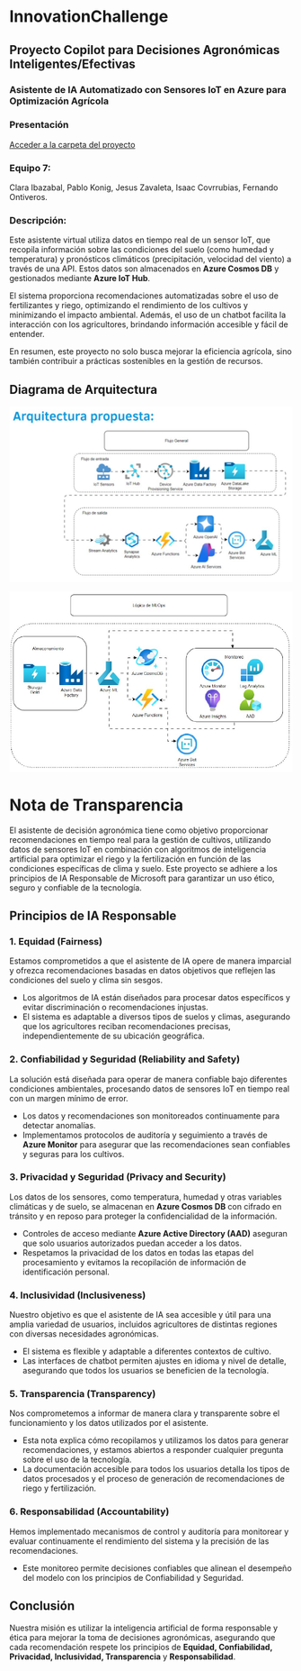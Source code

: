 # InnovationChallenge

## Proyecto Copilot para Decisiones Agronómicas Inteligentes/Efectivas

### Asistente de IA Automatizado con Sensores IoT en Azure para Optimización Agrícola

### Presentación

[Acceder a la carpeta del proyecto](https://drive.google.com/drive/u/0/folders/1fxrwIPqJuTCsrSGDcdWnkb474ZiZB87E)

### Equipo 7:
Clara Ibazabal, Pablo Konig, Jesus Zavaleta, Isaac Covrrubias, Fernando Ontiveros.

### Descripción:

Este asistente virtual utiliza datos en tiempo real de un sensor IoT, que recopila información sobre las condiciones del suelo (como humedad y temperatura) y pronósticos climáticos (precipitación, velocidad del viento) a través de una API. Estos datos son almacenados en **Azure Cosmos DB** y gestionados mediante **Azure IoT Hub**.

El sistema proporciona recomendaciones automatizadas sobre el uso de fertilizantes y riego, optimizando el rendimiento de los cultivos y minimizando el impacto ambiental. Además, el uso de un chatbot facilita la interacción con los agricultores, brindando información accesible y fácil de entender.

En resumen, este proyecto no solo busca mejorar la eficiencia agrícola, sino también contribuir a prácticas sostenibles en la gestión de recursos.


## Diagrama de Arquitectura

![Diagrama de Arquitectura](/Arquitectura.jpg)

![Diagrama de Arquitectura](/Arquitectura1.jpg)


# Nota de Transparencia

El asistente de decisión agronómica tiene como objetivo proporcionar recomendaciones en tiempo real para la gestión de cultivos, utilizando datos de sensores IoT en combinación con algoritmos de inteligencia artificial para optimizar el riego y la fertilización en función de las condiciones específicas de clima y suelo. Este proyecto se adhiere a los principios de IA Responsable de Microsoft para garantizar un uso ético, seguro y confiable de la tecnología.

## Principios de IA Responsable

### 1. Equidad (Fairness)
Estamos comprometidos a que el asistente de IA opere de manera imparcial y ofrezca recomendaciones basadas en datos objetivos que reflejen las condiciones del suelo y clima sin sesgos.
- Los algoritmos de IA están diseñados para procesar datos específicos y evitar discriminación o recomendaciones injustas.
- El sistema es adaptable a diversos tipos de suelos y climas, asegurando que los agricultores reciban recomendaciones precisas, independientemente de su ubicación geográfica.

### 2. Confiabilidad y Seguridad (Reliability and Safety)
La solución está diseñada para operar de manera confiable bajo diferentes condiciones ambientales, procesando datos de sensores IoT en tiempo real con un margen mínimo de error.
- Los datos y recomendaciones son monitoreados continuamente para detectar anomalías.
- Implementamos protocolos de auditoría y seguimiento a través de **Azure Monitor** para asegurar que las recomendaciones sean confiables y seguras para los cultivos.

### 3. Privacidad y Seguridad (Privacy and Security)
Los datos de los sensores, como temperatura, humedad y otras variables climáticas y de suelo, se almacenan en **Azure Cosmos DB** con cifrado en tránsito y en reposo para proteger la confidencialidad de la información.
- Controles de acceso mediante **Azure Active Directory (AAD)** aseguran que solo usuarios autorizados puedan acceder a los datos.
- Respetamos la privacidad de los datos en todas las etapas del procesamiento y evitamos la recopilación de información de identificación personal.

### 4. Inclusividad (Inclusiveness)
Nuestro objetivo es que el asistente de IA sea accesible y útil para una amplia variedad de usuarios, incluidos agricultores de distintas regiones con diversas necesidades agronómicas.
- El sistema es flexible y adaptable a diferentes contextos de cultivo.
- Las interfaces de chatbot permiten ajustes en idioma y nivel de detalle, asegurando que todos los usuarios se beneficien de la tecnología.

### 5. Transparencia (Transparency)
Nos comprometemos a informar de manera clara y transparente sobre el funcionamiento y los datos utilizados por el asistente.
- Esta nota explica cómo recopilamos y utilizamos los datos para generar recomendaciones, y estamos abiertos a responder cualquier pregunta sobre el uso de la tecnología.
- La documentación accesible para todos los usuarios detalla los tipos de datos procesados y el proceso de generación de recomendaciones de riego y fertilización.

### 6. Responsabilidad (Accountability)
Hemos implementado mecanismos de control y auditoría para monitorear y evaluar continuamente el rendimiento del sistema y la precisión de las recomendaciones.
- Este monitoreo permite decisiones confiables que alinean el desempeño del modelo con los principios de Confiabilidad y Seguridad.

## Conclusión
Nuestra misión es utilizar la inteligencia artificial de forma responsable y ética para mejorar la toma de decisiones agronómicas, asegurando que cada recomendación respete los principios de **Equidad, Confiabilidad, Privacidad, Inclusividad, Transparencia** y **Responsabilidad**.

